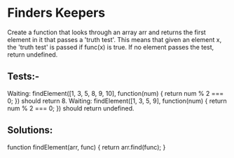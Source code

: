 # Finders Keepers

Create a function that looks through an array arr and returns the first element in it that passes a 'truth test'. This means that given an element x, the 'truth test' is passed if func(x) is true. If no element passes the test, return undefined.

## Tests:-

Waiting: findElement([1, 3, 5, 8, 9, 10], function(num) { return num % 2 === 0; }) should return 8.
Waiting: findElement([1, 3, 5, 9], function(num) { return num % 2 === 0; }) should return undefined.

## Solutions:

function findElement(arr, func) {
return arr.find(func);
}
